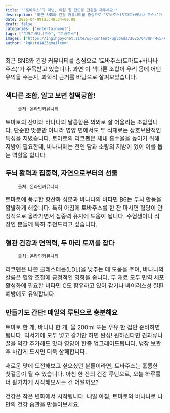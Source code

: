 ```yaml
---
title: "“토바주스”의 마법, 아침 한 잔으로 건강을 깨우세요!"
description: "최근 SNS와 건강 커뮤니티를 중심으로 ‘토바주스(토마토+바나나 주스)’가 주목받고 있습니다. 과연 이 색다른 조합이 우리 몸에 어떤 유익을 주는지, 과학적 근거를 바탕으로 살펴보았습니다."
date: 2025-04-09T23:48:34+09:00
draft: false
categories: ["entertainment"]
tags: ["토마토바나나주스", "토바주스"]
images: ["https://ingihgoyonet.site/wp-content/uploads/2025/04/토바주스-683x1024.png", "https://ingihgoyonet.site/wp-content/uploads/2025/04/비나나주스-1024x683.jpg", "https://ingihgoyonet.site/wp-content/uploads/2025/04/토마토-2-1024x683.jpg"]
author: "kgkstn1423gmailcom"
---
```


<p style="font-size:18px">최근 SNS와 건강 커뮤니티를 중심으로 ‘토바주스(토마토+바나나 주스)’가 주목받고 있습니다. 과연 이 색다른 조합이 우리 몸에 어떤 유익을 주는지, 과학적 근거를 바탕으로 살펴보았습니다.</p> <h2 ><strong>색다른 조합, 알고 보면 찰떡궁합!</strong></h2> <figure ><img src="https://ingihgoyonet.site/wp-content/uploads/2025/04/토바주스-683x1024.png" alt="" style="aspect-ratio:16/9;object-fit:cover"/><figcaption >출처 : 온라인커뮤니티</figcaption></figure> <p style="font-size:18px">토마토의 산미와 바나나의 달콤함은 의외로 잘 어울리는 조합입니다. 단순한 맛뿐만 아니라 영양 면에서도 두 식재료는 상호보완적인 특성을 지녔습니다. 토마토의 리코펜은 체내 흡수율을 높이기 위해 지방이 필요한데, 바나나에는 천연 당과 소량의 지방이 있어 이를 돕는 역할을 합니다.</p> <h2 >두뇌 활력과 집중력, 자연으로부터의 선물</h2> <figure ><img src="https://ingihgoyonet.site/wp-content/uploads/2025/04/비나나주스-1024x683.jpg" alt="" style="aspect-ratio:16/9;object-fit:cover"/><figcaption >출처 : 온라인커뮤니티</figcaption></figure> <p style="font-size:18px">토마토에 풍부한 항산화 성분과 바나나의 비타민 B6는 두뇌 활동을 활발하게 해줍니다. 특히 아침에 토바주스를 한 잔 마시면 혈당이 안정적으로 올라가면서 집중력 유지에 도움이 됩니다. 수험생이나 직장인 분들께 특히 추천드리고 싶습니다.</p> <h2 >혈관 건강과 면역력, 두 마리 토끼를 잡다</h2> <figure ><img src="https://ingihgoyonet.site/wp-content/uploads/2025/04/토마토-2-1024x683.jpg" alt="" style="aspect-ratio:16/9;object-fit:cover"/><figcaption >출처 : 온라인커뮤니티</figcaption></figure> <p style="font-size:18px">리코펜은 나쁜 콜레스테롤(LDL)을 낮추는 데 도움을 주며, 바나나의 칼륨은 혈압 조절에 긍정적인 영향을 줍니다. 두 재료 모두 면역 세포 활성화에 필요한 비타민 C도 함유하고 있어 감기나 바이러스성 질환 예방에도 유익합니다.</p> <h2 >만들기도 간단! 매일의 루틴으로 충분해요</h2> <p style="font-size:18px">토마토 한 개, 바나나 한 개, 물 200ml 또는 우유 한 컵만 준비하면 됩니다. 믹서기에 모두 넣고 갈기만 하면 완성! 원하신다면 견과류나 꿀을 약간 추가해도 맛과 영양이 한층 업그레이드됩니다. 냉장 보관 후 차갑게 드시면 더욱 상쾌합니다.</p> <p style="font-size:18px">새로운 맛에 도전해보고 싶으셨던 분들이라면, 토바주스는 훌륭한 첫걸음이 될 수 있습니다. 아침 한 잔의 건강 루틴으로, 오늘 하루를 더 활기차게 시작해보시는 건 어떨까요?</p> <p style="font-size:18px">건강은 작은 변화에서 시작됩니다. 내일 아침, 토마토와 바나나로 나만의 건강 습관을 만들어보세요.</p>